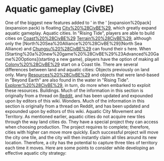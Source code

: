 # Aquatic gameplay (CivBE)

One of the biggest new features added to ' in the ' [expansion%20pack](expansion pack) is floating [City%20%28CivBE%29](cities), which greatly expand aquatic gameplay.
Aquatic cities.
In "Rising Tide", players are able to build cities on [Coast%20%28CivBE%29](Coast) [Terrain%20%28CivBE%29](tiles), although only the [North%20Sea%20Alliance%20%28CivBE%29](North Sea Alliance) and [Chungsu%20%28CivBE%29](Chungsu) can found their s here. When [Starting%20a%20new%20game%20%28CivBE%29%23Advanced%20Game%20Options](starting a new game), players have the option of making all [Colony%20%28CivBE%29](colonies) start on a Coast tile.
There are several differences between land and aquatic cities:
Objects previously on land only.
Many [Resources%20%28CivBE%29](resources) and objects that were land-based in "Beyond Earth" are also found in the water in "Rising Tide". [Explorer%20%28CivBE%29](Explorers), in turn, do more when embarked to exploit these resources.
Buildings.
Much of the information in this section is originally from a thread on [Reddit](Reddit), and has been updated and expounded upon by editors of this wiki.
Wonders.
Much of the information in this section is originally from a thread on Reddit, and has been updated and expounded upon by editors of this wiki.
Aquatic City Movement and Territory.
As mentioned earlier, aquatic cities do not acquire new tiles through the way land cities do. They have a special project they can access when choosing production. The project requires to complete; therefore, cities with higher can move more quickly. Each successful project will move the city one tile, and the city will then instantly claim all tiles around its new location. Therefore, a city has the potential to capture three tiles of territory each time it moves.
Here are some points to consider while developing an effective aquatic city strategy: